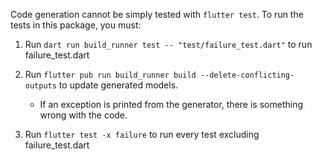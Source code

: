 Code generation cannot be simply tested with `flutter test`. To run the tests in this package, you must:


1. Run `dart run build_runner test -- "test/failure_test.dart"` to run failure_test.dart

2. Run `flutter pub run build_runner build --delete-conflicting-outputs` to update generated models.
    - If an exception is printed from the generator, there is something wrong with the code.

3. Run `flutter test -x failure` to run every test excluding failure_test.dart

